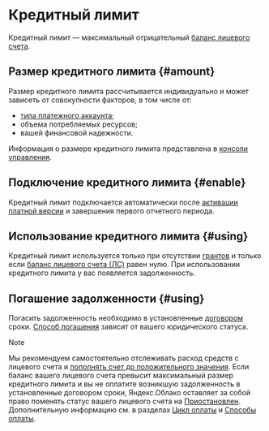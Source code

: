 # Кредитный лимит

Кредитный лимит — максимальный отрицательный [баланс лицевого счета](../concepts/personal-account.md#balance). 


## Размер кредитного лимита {#amount}

Размер кредитного лимита рассчитывается индивидуально и может зависеть от совокупности факторов, в том числе от:
- [типа платежного аккаунта](../concepts/billing-account.md#ba-types); 
- объема потребляемых ресурсов;
- вашей финансовой надежности.

Информация о размере кредитного лимита представлена в [консоли управления](https://console.cloud.yandex.ru/billing).

<a name="enable"></a>
## Подключение кредитного лимита {#enable}

Кредитный лимит подключается автоматически после [активации платной версии](../operations/activate-commercial.md) и завершения первого отчетного периода.


## Использование кредитного лимита {#using}

Кредитный лимит используется только при отсутствии [грантов](../concepts/bonus-account.md) и только если [баланс лицевого счета (ЛС)](../concepts/personal-account.md#balance) равен нулю. При использовании кредитного лимита у вас появляется задолженность. 

## Погашение задолженности {#using}

Погасить задолженность необходимо в установленные [договором](../concepts/contract.md) сроки. [Способ погашения](../payment/payment-methods.md) зависит от вашего юридического статуса.

> [!NOTE]
>
> Мы рекомендуем самостоятельно отслеживать расход средств с лицевого счета и [пополнять счет до положительного значения](../operations/pay-the-bill.md). Если баланс вашего лицевого счета превысит максимальный размер кредитного лимита и вы не оплатите возникшую задолженность в установленные договором сроки, Яндекс.Облако оставляет за собой право поменять статус вашего лицевого счета на [Приостановлен](../concepts/personal-account.md#conditions). Дополнительную информацию см. в разделах [Цикл оплаты](../payment/billing-cycle-business.md) и [Способы оплаты](../payment/payment-methods.md).
>

